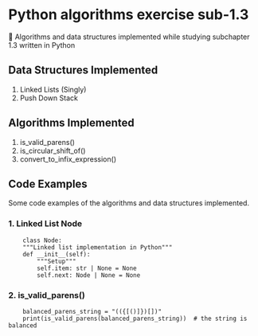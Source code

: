 # Python algorithms exercise sub-1.3
🐍 Algorithms and data structures implemented while studying subchapter 1.3 written in Python

## Data Structures Implemented
1. Linked Lists (Singly)
2. Push Down Stack

## Algorithms Implemented
1. is_valid_parens()
2. is_circular_shift_of()
3. convert_to_infix_expression()

## Code Examples
Some code examples of the algorithms and data structures implemented.  

### 1. Linked List Node
```python3
    class Node:
    """Linked list implementation in Python"""
    def __init__(self):
        """Setup"""
        self.item: str | None = None
        self.next: Node | None = None
```

### 2. is_valid_parens()
```python3
    balanced_parens_string = "(({[()]})[])"
    print(is_valid_parens(balanced_parens_string))  # the string is balanced
```
